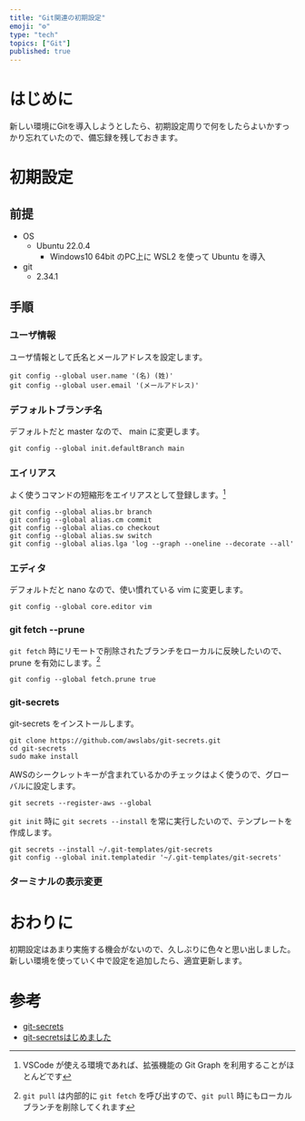 ```yaml
---
title: "Git関連の初期設定"
emoji: "⚙️"
type: "tech"
topics: ["Git"]
published: true
---
```


# はじめに

新しい環境にGitを導入しようとしたら、初期設定周りで何をしたらよいかすっかり忘れていたので、備忘録を残しておきます。

# 初期設定

## 前提

- OS
  - Ubuntu 22.0.4
    - Windows10 64bit のPC上に WSL2 を使って Ubuntu を導入
- git
  - 2.34.1

## 手順

### ユーザ情報

ユーザ情報として氏名とメールアドレスを設定します。

```git
git config --global user.name '(名) (姓)'
git config --global user.email '(メールアドレス)'
```

### デフォルトブランチ名

デフォルトだと master なので、 main に変更します。

```git
git config --global init.defaultBranch main
```

### エイリアス

よく使うコマンドの短縮形をエイリアスとして登録します。[^1]

```git
git config --global alias.br branch
git config --global alias.cm commit
git config --global alias.co checkout
git config --global alias.sw switch
git config --global alias.lga 'log --graph --oneline --decorate --all'
```

### エディタ

デフォルトだと nano なので、使い慣れている vim に変更します。

```git
git config --global core.editor vim
```

### git fetch --prune

`git fetch` 時にリモートで削除されたブランチをローカルに反映したいので、 prune を有効にします。[^2]

```git
git config --global fetch.prune true
```

### git-secrets

git-secrets をインストールします。

```git
git clone https://github.com/awslabs/git-secrets.git
cd git-secrets
sudo make install
```

AWSのシークレットキーが含まれているかのチェックはよく使うので、グローバルに設定します。

```git
git secrets --register-aws --global
```

`git init` 時に `git secrets --install` を常に実行したいので、テンプレートを作成します。

```git
git secrets --install ~/.git-templates/git-secrets
git config --global init.templatedir '~/.git-templates/git-secrets'
```

### ターミナルの表示変更

# おわりに

初期設定はあまり実施する機会がないので、久しぶりに色々と思い出しました。新しい環境を使っていく中で設定を追加したら、適宜更新します。

# 参考

- [git-secrets](https://github.com/awslabs/git-secrets)
- [git-secretsはじめました](https://qiita.com/jqtype/items/9196e047eddb53d07a91)

[^1]: VSCode が使える環境であれば、拡張機能の Git Graph を利用することがほとんどです
[^2]: `git pull` は内部的に `git fetch` を呼び出すので、`git pull` 時にもローカルブランチを削除してくれます
